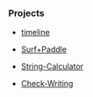 ---
---

### Projects

* [timeline](https://GarrettGraham.github.io/TIY-Assignments/blob/feature/24--helluva-ride/Timeline/index.html)

* [Surf+Paddle](https://github.com/GarrettGraham/TIY-Assignments/tree/feature/24--helluva-ride/Surf%2BPaddle)

* [String-Calculator](https://github.com/GarrettGraham/TIY-Assignments/tree/feature/24--helluva-ride/String-Calculator)

* [Check-Writing](https://github.com/GarrettGraham/TIY-Assignments/tree/feature/24--helluva-ride/Check-Writing)